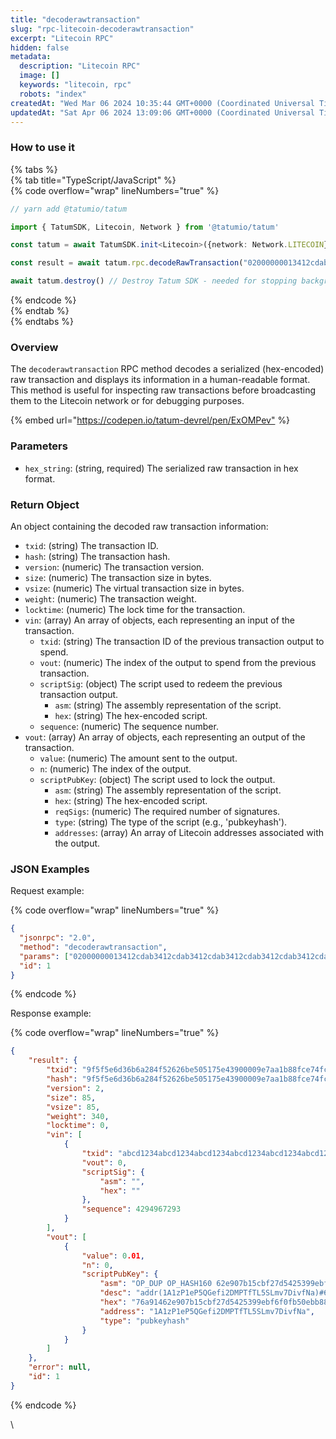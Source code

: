 ```yaml
---
title: "decoderawtransaction"
slug: "rpc-litecoin-decoderawtransaction"
excerpt: "Litecoin RPC"
hidden: false
metadata: 
  description: "Litecoin RPC"
  image: []
  keywords: "litecoin, rpc"
  robots: "index"
createdAt: "Wed Mar 06 2024 10:35:44 GMT+0000 (Coordinated Universal Time)"
updatedAt: "Sat Apr 06 2024 13:09:06 GMT+0000 (Coordinated Universal Time)"
---
```




### How to use it

{% tabs %}  
{% tab title="TypeScript/JavaScript" %}  
{% code overflow="wrap" lineNumbers="true" %}

```typescript
// yarn add @tatumio/tatum

import { TatumSDK, Litecoin, Network } from '@tatumio/tatum'

const tatum = await TatumSDK.init<Litecoin>({network: Network.LITECOIN})

const result = await tatum.rpc.decodeRawTransaction("02000000013412cdab3412cdab3412cdab3412cdab3412cdab3412cdab3412cdab3412cdab0000000000fdffffff0140420f00000000001976a91462e907b15cbf27d5425399ebf6f0fb50ebb88f1888ac00000000")

await tatum.destroy() // Destroy Tatum SDK - needed for stopping background jobs
```

{% endcode %}  
{% endtab %}  
{% endtabs %}

### Overview

The `decoderawtransaction` RPC method decodes a serialized (hex-encoded) raw transaction and displays its information in a human-readable format. This method is useful for inspecting raw transactions before broadcasting them to the Litecoin network or for debugging purposes.

{% embed url="<https://codepen.io/tatum-devrel/pen/ExOMPev"> %}

### Parameters

- `hex_string`: (string, required) The serialized raw transaction in hex format.

### Return Object

An object containing the decoded raw transaction information:

- `txid`: (string) The transaction ID.
- `hash`: (string) The transaction hash.
- `version`: (numeric) The transaction version.
- `size`: (numeric) The transaction size in bytes.
- `vsize`: (numeric) The virtual transaction size in bytes.
- `weight`: (numeric) The transaction weight.
- `locktime`: (numeric) The lock time for the transaction.
- `vin`: (array) An array of objects, each representing an input of the transaction.
  - `txid`: (string) The transaction ID of the previous transaction output to spend.
  - `vout`: (numeric) The index of the output to spend from the previous transaction.
  - `scriptSig`: (object) The script used to redeem the previous transaction output.
    - `asm`: (string) The assembly representation of the script.
    - `hex`: (string) The hex-encoded script.
  - `sequence`: (numeric) The sequence number.
- `vout`: (array) An array of objects, each representing an output of the transaction.
  - `value`: (numeric) The amount sent to the output.
  - `n`: (numeric) The index of the output.
  - `scriptPubKey`: (object) The script used to lock the output.
    - `asm`: (string) The assembly representation of the script.
    - `hex`: (string) The hex-encoded script.
    - `reqSigs`: (numeric) The required number of signatures.
    - `type`: (string) The type of the script (e.g., 'pubkeyhash').
    - `addresses`: (array) An array of Litecoin addresses associated with the output.

### JSON Examples

Request example:

{% code overflow="wrap" lineNumbers="true" %}

```json
{
  "jsonrpc": "2.0",
  "method": "decoderawtransaction",
  "params": ["02000000013412cdab3412cdab3412cdab3412cdab3412cdab3412cdab3412cdab3412cdab0000000000fdffffff0140420f00000000001976a91462e907b15cbf27d5425399ebf6f0fb50ebb88f1888ac00000000"],
  "id": 1
}
```

{% endcode %}

Response example:

{% code overflow="wrap" lineNumbers="true" %}

```json
{
    "result": {
        "txid": "9f5f5e6d36b6a284f52626be505175e43900009e7aa1b88fce74fcd30f0dc258",
        "hash": "9f5f5e6d36b6a284f52626be505175e43900009e7aa1b88fce74fcd30f0dc258",
        "version": 2,
        "size": 85,
        "vsize": 85,
        "weight": 340,
        "locktime": 0,
        "vin": [
            {
                "txid": "abcd1234abcd1234abcd1234abcd1234abcd1234abcd1234abcd1234abcd1234",
                "vout": 0,
                "scriptSig": {
                    "asm": "",
                    "hex": ""
                },
                "sequence": 4294967293
            }
        ],
        "vout": [
            {
                "value": 0.01,
                "n": 0,
                "scriptPubKey": {
                    "asm": "OP_DUP OP_HASH160 62e907b15cbf27d5425399ebf6f0fb50ebb88f18 OP_EQUALVERIFY OP_CHECKSIG",
                    "desc": "addr(1A1zP1eP5QGefi2DMPTfTL5SLmv7DivfNa)#632p52jr",
                    "hex": "76a91462e907b15cbf27d5425399ebf6f0fb50ebb88f1888ac",
                    "address": "1A1zP1eP5QGefi2DMPTfTL5SLmv7DivfNa",
                    "type": "pubkeyhash"
                }
            }
        ]
    },
    "error": null,
    "id": 1
}
```

{% endcode %}

\\
